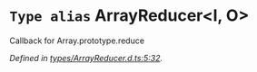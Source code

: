 # `Type alias` ArrayReducer\<I, O>

Callback for Array.prototype.reduce

*Defined in [types/ArrayReducer.d.ts:5:32](https://github.com/Alorel/rxutils/blob/e14ca99/projects/rxutils/types/ArrayReducer.d.ts#L5).*